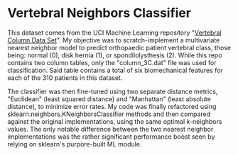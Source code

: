 # Vertebral Neighbors Classifier

This dataset comes from the UCI Machine Learning repository "[Vertebral Column Data Set](https://archive.ics.uci.edu/ml/datasets/Vertebral+Column)". My objective was to scratch-implement a multivariate nearest neighbor model to predict orthopaedic patient vertebral class, those being: normal (0), disk hernia (1), or spondilolysthesis (2). While this repo contains two column tables, only the "column_3C.dat" file was used for classification. Said table contains a total of six biomechanical features for each of the 310 patients in this dataset.

The classifier was then fine-tuned using two separate distance metrics, "Euclidean" (least squared distance) and "Manhattan" (least absolute distance), to minimize error rates. My code was finally refactored using sklearn.neighbors.KNeighborsClassifier methods and then compared against the original implementations, using the same optimal k-neighbors values. The only notable difference between the two nearest neighbor implementations was the rather significant performance boost seen by relying on sklearn's purpore-built ML module.
